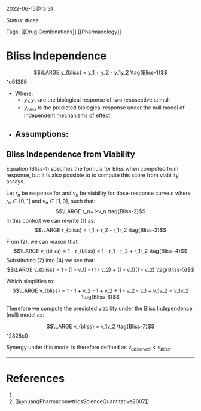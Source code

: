 2022-06-15@15:31

Status: #idea

Tags: [[Drug Combinations]] [[Pharmacology]]

# Bliss Independence
$$\LARGE y_{bliss} = y_1 + y_2 - y_1y_2 \tag{Bliss-1}$$ ^e61386
* Where:
	- $y_1,y_2$ are the biological response of two respsective stimuli
	- $y_{bliss}$ is the predicted biological response under the null model of independent mechanisms of effect
- Assumptions:
	- 

## Bliss Independence from Viability
Equation (Bliss-1) specifies the formula for Bliss when computed from response, but it is also possible to to compute this score from viability assays.

Let $r_n$ be response for and $v_n$ be viability for dose-response curve $n$ where $r_n  \in [0, 1]$ and $v_n \in [1, 0]$, such that: $$\LARGE r_n=1-v_n \tag{Bliss-2}$$
In this context we can rewrite (1) as:
$$\LARGE r_{bliss} = r_1 + r_2 - r_1r_2 \tag{Bliss-3}$$

From (2), we can reason that: $$\LARGE v_{bliss} = 1 - r_{bliss} = 1 - r_1 - r_2 + r_1r_2 \tag{Bliss-4}$$
Substituting (2) into (4) we see that:
$$\LARGE v_{bliss} = 1 - (1 - v_1) - (1 - v_2) + (1 - v_1)(1 - v_2) \tag{Bliss-5}$$

Which simplifies to:
$$\LARGE v_{bliss} = 1 - 1 + v_2 - 1 + v_2 + 1 - v_2 - v_1 + v_1v_2 = v_1v_2 \tag{Bliss-6}$$

 Therefore we compute the predicted viability under the Bliss Independence (null) model as: 
 
 $$\LARGE v_{bliss} = v_1v_2 \tag{Bliss-7}$$ ^2828c0

Synergy under this model is therefore defined as $v_{observed} < v_{bliss}$.

---
# References
1. 
2. [[@huangPharmacometricsScienceQuantitative2007]]